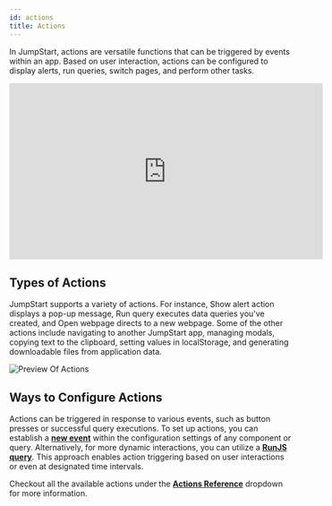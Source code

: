 ```yaml
---
id: actions
title: Actions
---
```


In JumpStart, actions are versatile functions that can be triggered by events within an app. Based on user interaction, actions can be configured to display alerts, run queries, switch pages, and perform other tasks. 

<div class="video-container">
    <iframe width="560" height="315" src="https://www.youtube.com/embed/yFN42xOBVIk?si=QySrIr6Aa_x91b8j&rel=0" frameborder="0" allow="accelerometer; autoplay; encrypted-media; gyroscope; picture-in-picture" allowfullscreen></iframe>
</div>

<div style={{paddingTop:'24px', paddingBottom:'24px'}}>

## Types of Actions
JumpStart supports a variety of actions. For instance, Show alert action displays a pop-up message, Run query executes data queries you've created, and Open webpage directs to a new webpage. Some of  the other actions include navigating to another JumpStart app, managing modals, copying text to the clipboard, setting values in localStorage, and generating downloadable files from application data.  

<div style={{textAlign: 'center'}}>
    <img className="screenshot-full" src="/img/jumpstart-concepts/actions/actions-preview.png" alt="Preview Of Actions" />
</div>

</div>

<div style={{paddingTop:'24px', paddingBottom:'24px'}}>

## Ways to Configure Actions

Actions can be triggered in response to various events, such as button presses or successful query executions. To set up actions, you can establish a **[new event](/docs/jumpstart-concepts/what-are-events/)** within the configuration settings of any component or query. Alternatively, for more dynamic interactions, you can utilize a **[RunJS query](/docs/how-to/run-actions-from-runjs/)**. This approach enables action triggering based on user interactions or even at designated time intervals.

</div>

Checkout all the available actions under the **[Actions Reference](/docs/actions/show-alert)** dropdown for more information.
